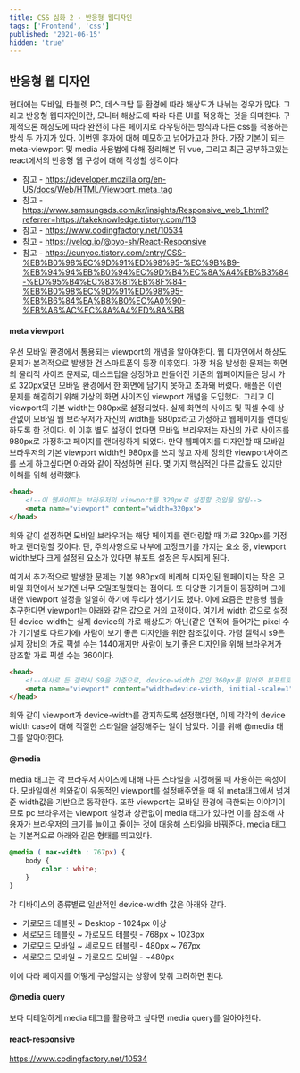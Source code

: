```yaml
---
title: CSS 심화 2 - 반응형 웹디자인
tags: ['Frontend', 'css']
published: '2021-06-15'
hidden: 'true'
---
```

## 반응형 웹 디자인
현대에는 모바일, 타블렛 PC, 데스크탑 등 환경에 따라 해상도가 나뉘는 경우가 많다. 그리고 반응형 웹디자인이란, 모니터 해상도에 따라 다른 UI를 적용하는 것을 의미한다. 구체적으론 해상도에 따라 완전히 다른 페이지로 라우팅하는 방식과 다른 css를 적용하는 방식 두 가지가 있다. 이번엔 후자에 대해 메모하고 넘어가고자 한다. 가장 기본이 되는 meta-viewport 및 media 사용법에 대해 정리해본 뒤 vue, 그리고 최근 공부하고있는 react에서의 반응형 웹 구성에 대해 작성할 생각이다.
+ 참고 - https://developer.mozilla.org/en-US/docs/Web/HTML/Viewport_meta_tag
+ 참고 - https://www.samsungsds.com/kr/insights/Responsive_web_1.html?referrer=https://takeknowledge.tistory.com/113
+ 참고 - https://www.codingfactory.net/10534
+ 참고 - https://velog.io/@pyo-sh/React-Responsive
+ 참고 - https://eunyoe.tistory.com/entry/CSS-%EB%B0%98%EC%9D%91%ED%98%95-%EC%9B%B9-%EB%94%94%EB%B0%94%EC%9D%B4%EC%8A%A4%EB%B3%84-%ED%95%B4%EC%83%81%EB%8F%84-%EB%B0%98%EC%9D%91%ED%98%95-%EB%B6%84%EA%B8%B0%EC%A0%90-%EB%A6%AC%EC%8A%A4%ED%8A%B8

#### meta viewport
우선 모바일 환경에서 통용되는 viewport의 개념을 알아야한다. 웹 디자인에서 해상도 문제가 본격적으로 발생한 건 스마트폰의 등장 이후였다. 가장 처음 발생한 문제는 화면의 물리적 사이즈 문제로, 데스크탑을 상정하고 만들어진 기존의 웹페이지들은 당시 가로 320px였던 모바일 환경에서 한 화면에 담기지 못하고 초과돼 버렸다. 애플은 이런 문제를 해결하기 위해 가상의 화면 사이즈인 viewport 개념을 도입했다. 그리고 이 viewport의 기본 width는 980px로 설정되었다. 실제 화면의 사이즈 및 픽셀 수에 상관없이 모바일 웹 브라우저가 자신의 width를 980px라고 가정하고 웹페이지를 랜더링하도록 한 것이다. 이 이후 별도 설정이 없다면 모바일 브라우저는 자신의 가로 사이즈를 980px로 가정하고 페이지를 랜더링하게 되었다. 만약 웹페이지를 디자인할 때 모바일 브라우저의 기본 viewport width인 980px를 쓰지 않고 자체 정의한 viewport사이즈를 쓰게 하고싶다면 아래와 같이 작성하면 된다. 몇 가지 핵심적인 다른 값들도 있지만 이해를 위해 생략했다.
```html
<head>
    <!--이 웹사이트는 브라우저의 viewport를 320px로 설정할 것임을 알림-->
    <meta name="viewport" content="width=320px">
</head>
```
위와 같이 설정하면 모바일 브라우저는 해당 페이지를 랜더링할 때 가로 320px를 가정하고 랜더링할 것이다. 단, 주의사항으로 내부에 고정크기를 가지는 요소 중, viewport width보다 크게 설정된 요소가 있다면 뷰포트 설정은 무시되게 된다.


여기서 추가적으로 발생한 문제는 기본 980px에 비례해 디자인된 웹페이지는 작은 모바일 화면에서 보기엔 너무 오밀조밀했다는 점이다. 또 다양한 기기들이 등장하며 그에 대한 viewport 설정을 일일히 하기에 무리가 생기기도 했다. 이에 요즘은 반응형 웹을 추구한다면 viewport는 아래와 같은 값으로 거의 고정이다. 여기서 width 값으로 설정된 device-width는 실제 device의 가로 해상도가 아닌(같은 면적에 들어가는 pixel 수가 기기별로 다르기에) 사람이 보기 좋은 디자인을 위한 참조값이다. 가령 갤럭시 s9은 실제 장비의 가로 픽셀 수는 1440개지만 사람이 보기 좋은 디자인을 위해 브라우저가 참조할 가로 픽셀 수는 360이다.
```html
<head>
    <!--예시로 든 갤럭시 S9을 기준으로, device-width 값인 360px를 읽어와 뷰포트로 설정함-->
    <meta name="viewport" content="width=device-width, initial-scale=1">
</head>
```
위와 같이 viewport가 device-width를 감지하도록 설정했다면, 이제 각각의 device width case에 대해 적절한 스타일을 설정해주는 일이 남았다. 이를 위해 @media 태그를 알아야한다.

#### @media
media 태그는 각 브라우저 사이즈에 대해 다른 스타일을 지정해줄 때 사용하는 속성이다. 모바일에선 위와같이 유동적인 viewport를 설정해주었을 때 위 meta태그에서 넘겨준 width값을 기반으로 동작한다. 또한 viewport는 모바일 환경에 국한되는 이야기이므로 pc 브라우저는 viewport 설정과 상관없이 media 태그가 있다면 이를 참조해 사용자가 브라우저의 크기를 늘이고 줄이는 것에 대응해 스타일을 바꿔준다. media 태그는 기본적으로 아래와 같은 형태를 띄고있다.
```css
@media ( max-width : 767px) {
    body {
        color : white;
    }
}
```
각 디바이스의 종류별로 일반적인 device-width 값은 아래와 같다.
+ 가로모드 테블릿 ~ Desktop - 1024px 이상
+ 세로모드 테블릿 ~ 가로모드 테블릿 - 768px ~ 1023px
+ 가로모드 모바일 ~ 세로모드 테블릿 - 480px ~ 767px
+ 세로모드 모바일 ~ 가로모드 모바일 - ~480px


이에 따라 페이지를 어떻게 구성할지는 상황에 맞춰 고려하면 된다.

#### @media query
보다 디테일하게 media 테그를 활용하고 싶다면 media query를 알아야한다. 


#### react-responsive

https://www.codingfactory.net/10534
